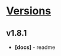 # [Versions](https://github.com/Tracktor/eslint-config-react-tracktor/releases)

## v1.8.1
- **[docs]** - readme
